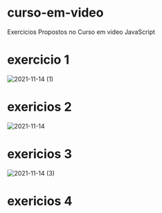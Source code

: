 # curso-em-video
 Exercicios Propostos no Curso em video JavaScript
# exercicio 1
![2021-11-14 (1)](https://user-images.githubusercontent.com/71970033/141681750-e89bbaad-c5cd-402d-8ca3-c34784674d79.png)

# exericios 2
![2021-11-14](https://user-images.githubusercontent.com/71970033/141681751-2195d0dc-9848-46e1-9b29-917cde2f54e4.png)

# exericios 3
![2021-11-14 (3)](https://user-images.githubusercontent.com/71970033/141696384-fadc3f99-317f-4803-9ae4-2a24de6b96bc.png)

# exericios 4

